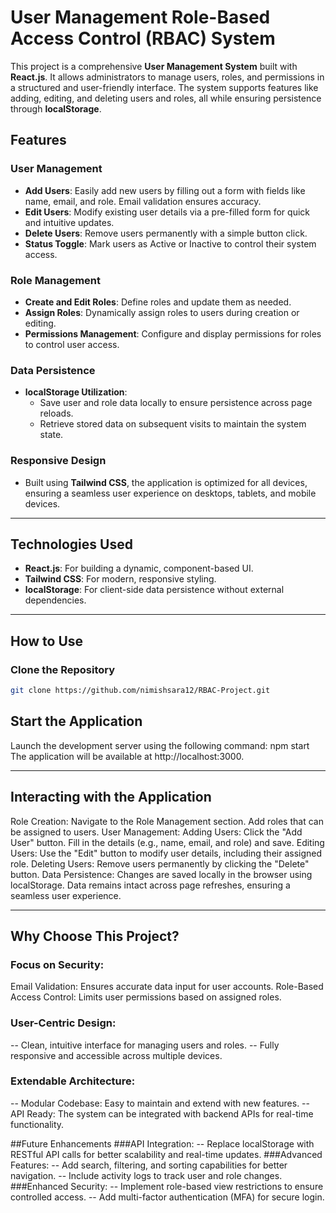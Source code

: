 # User Management Role-Based Access Control (RBAC) System

This project is a comprehensive **User Management System** built with **React.js**. It allows administrators to manage users, roles, and permissions in a structured and user-friendly interface. The system supports features like adding, editing, and deleting users and roles, all while ensuring persistence through **localStorage**.

## Features

### User Management
- **Add Users**: Easily add new users by filling out a form with fields like name, email, and role. Email validation ensures accuracy.
- **Edit Users**: Modify existing user details via a pre-filled form for quick and intuitive updates.
- **Delete Users**: Remove users permanently with a simple button click.
- **Status Toggle**: Mark users as Active or Inactive to control their system access.

### Role Management
- **Create and Edit Roles**: Define roles and update them as needed.
- **Assign Roles**: Dynamically assign roles to users during creation or editing.
- **Permissions Management**: Configure and display permissions for roles to control user access.

### Data Persistence
- **localStorage Utilization**: 
  - Save user and role data locally to ensure persistence across page reloads.
  - Retrieve stored data on subsequent visits to maintain the system state.

### Responsive Design
- Built using **Tailwind CSS**, the application is optimized for all devices, ensuring a seamless user experience on desktops, tablets, and mobile devices.

---

## Technologies Used

- **React.js**: For building a dynamic, component-based UI.
- **Tailwind CSS**: For modern, responsive styling.
- **localStorage**: For client-side data persistence without external dependencies.

---

## How to Use

### Clone the Repository
```bash
git clone https://github.com/nimishsara12/RBAC-Project.git


```
## Start the Application
Launch the development server using the following command:
npm start
The application will be available at http://localhost:3000.

---

## Interacting with the Application
Role Creation:
Navigate to the Role Management section.
Add roles that can be assigned to users.
User Management:
Adding Users:
Click the "Add User" button.
Fill in the details (e.g., name, email, and role) and save.
Editing Users:
Use the "Edit" button to modify user details, including their assigned role.
Deleting Users:
Remove users permanently by clicking the "Delete" button.
Data Persistence:
Changes are saved locally in the browser using localStorage.
Data remains intact across page refreshes, ensuring a seamless user experience.

---

## Why Choose This Project?
### Focus on Security:
Email Validation: Ensures accurate data input for user accounts.
Role-Based Access Control: Limits user permissions based on assigned roles.
### User-Centric Design:
-- Clean, intuitive interface for managing users and roles.
-- Fully responsive and accessible across multiple devices.
### Extendable Architecture:
-- Modular Codebase: Easy to maintain and extend with new features.
-- API Ready: The system can be integrated with backend APIs for real-time functionality.


##Future Enhancements
###API Integration:
-- Replace localStorage with RESTful API calls for better scalability and real-time updates.
###Advanced Features:
-- Add search, filtering, and sorting capabilities for better navigation.
-- Include activity logs to track user and role changes.
###Enhanced Security:
-- Implement role-based view restrictions to ensure controlled access.
-- Add multi-factor authentication (MFA) for secure login.
